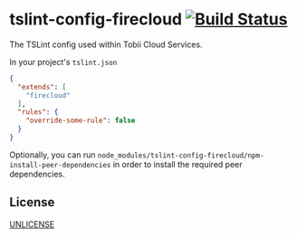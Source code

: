 # tslint-config-firecloud [![Build Status][2]][1]

The TSLint config used within Tobii Cloud Services.

In your project's `tslint.json`

```json
{
  "extends": [
    "firecloud"
  ],
  "rules": {
    "override-some-rule": false
  }
}
```

Optionally, you can run `node_modules/tslint-config-firecloud/npm-install-peer-dependencies`
in order to install the required peer dependencies.


## License

[UNLICENSE](UNLICENSE)


  [1]: https://travis-ci.org/tobiipro/tslint-config-firecloud
  [2]: https://travis-ci.org/tobiipro/tslint-config-firecloud.svg?branch=master
